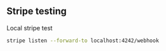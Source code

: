 ## Stripe testing

Local stripe test

```bash
stripe listen --forward-to localhost:4242/webhook
```


